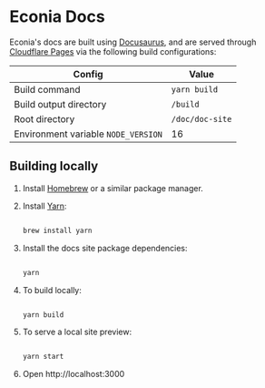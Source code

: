 # Econia Docs

Econia's docs are built using [Docusaurus], and are served through [Cloudflare Pages] via the following build configurations:

| Config                              | Value           |
| ----------------------------------- | --------------- |
| Build command                       | `yarn build`    |
| Build output directory              | `/build`        |
| Root directory                      | `/doc/doc-site` |
| Environment variable `NODE_VERSION` | 16              |

## Building locally

1. Install [Homebrew] or a similar package manager.

1. Install [Yarn]:

   ```zsh

   brew install yarn

   ```

1. Install the docs site package dependencies:

   ```zsh

   yarn

   ```

1. To build locally:

   ```zsh

   yarn build

   ```

1. To serve a local site preview:

   ```zsh

   yarn start

   ```

1. Open http://localhost:3000

<!---Alphabetized reference links-->

[cloudflare pages]: https://pages.cloudflare.com/
[docusaurus]: https://docusaurus.io/
[homebrew]: https://brew.sh
[yarn]: https://yarnpkg.com/
